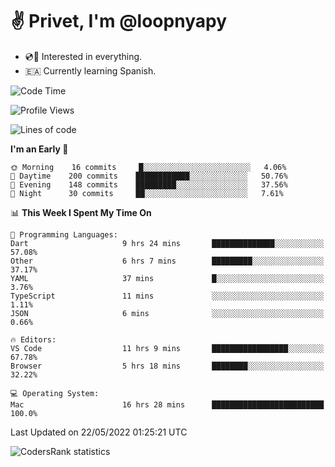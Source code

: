 # ✌️ Privet, I'm @loopnyapy

- 💿📀 Interested in everything.
- 🇪🇦 Currently learning Spanish.

<!--START_SECTION:waka-->
![Code Time](http://img.shields.io/badge/Code%20Time-0%20secs-blue)

![Profile Views](http://img.shields.io/badge/Profile%20Views-20-blue)

![Lines of code](https://img.shields.io/badge/From%20Hello%20World%20I%27ve%20Written-143%20Thousand%20lines%20of%20code-blue)

**I'm an Early 🐤** 

```text
🌞 Morning    16 commits     █░░░░░░░░░░░░░░░░░░░░░░░░   4.06% 
🌆 Daytime    200 commits    ████████████░░░░░░░░░░░░░   50.76% 
🌃 Evening    148 commits    █████████░░░░░░░░░░░░░░░░   37.56% 
🌙 Night      30 commits     ██░░░░░░░░░░░░░░░░░░░░░░░   7.61%

```


📊 **This Week I Spent My Time On** 

```text
💬 Programming Languages: 
Dart                     9 hrs 24 mins       ██████████████░░░░░░░░░░░   57.08% 
Other                    6 hrs 7 mins        █████████░░░░░░░░░░░░░░░░   37.17% 
YAML                     37 mins             █░░░░░░░░░░░░░░░░░░░░░░░░   3.76% 
TypeScript               11 mins             ░░░░░░░░░░░░░░░░░░░░░░░░░   1.11% 
JSON                     6 mins              ░░░░░░░░░░░░░░░░░░░░░░░░░   0.66%

🔥 Editors: 
VS Code                  11 hrs 9 mins       █████████████████░░░░░░░░   67.78% 
Browser                  5 hrs 18 mins       ████████░░░░░░░░░░░░░░░░░   32.22%

💻 Operating System: 
Mac                      16 hrs 28 mins      █████████████████████████   100.0%

```


 Last Updated on 22/05/2022 01:25:21 UTC
<!--END_SECTION:waka-->

![CodersRank statistics](https://cr-ss-service.azurewebsites.net/api/ScreenShot?widget=summary&username=loopnyapy)
